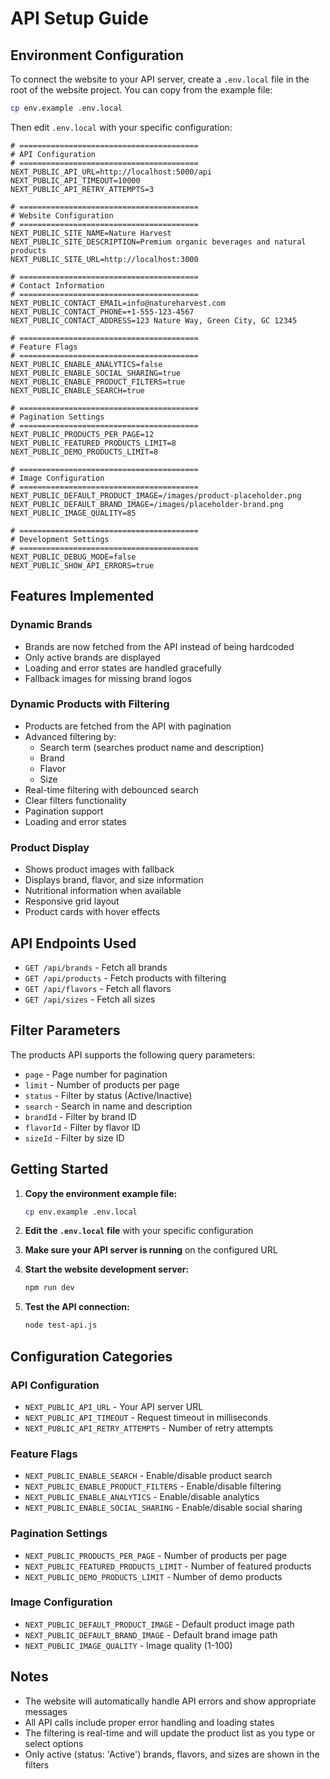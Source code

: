 # API Setup Guide

## Environment Configuration

To connect the website to your API server, create a `.env.local` file in the root of the website project. You can copy from the example file:

```bash
cp env.example .env.local
```

Then edit `.env.local` with your specific configuration:

```env
# ========================================
# API Configuration
# ========================================
NEXT_PUBLIC_API_URL=http://localhost:5000/api
NEXT_PUBLIC_API_TIMEOUT=10000
NEXT_PUBLIC_API_RETRY_ATTEMPTS=3

# ========================================
# Website Configuration
# ========================================
NEXT_PUBLIC_SITE_NAME=Nature Harvest
NEXT_PUBLIC_SITE_DESCRIPTION=Premium organic beverages and natural products
NEXT_PUBLIC_SITE_URL=http://localhost:3000

# ========================================
# Contact Information
# ========================================
NEXT_PUBLIC_CONTACT_EMAIL=info@natureharvest.com
NEXT_PUBLIC_CONTACT_PHONE=+1-555-123-4567
NEXT_PUBLIC_CONTACT_ADDRESS=123 Nature Way, Green City, GC 12345

# ========================================
# Feature Flags
# ========================================
NEXT_PUBLIC_ENABLE_ANALYTICS=false
NEXT_PUBLIC_ENABLE_SOCIAL_SHARING=true
NEXT_PUBLIC_ENABLE_PRODUCT_FILTERS=true
NEXT_PUBLIC_ENABLE_SEARCH=true

# ========================================
# Pagination Settings
# ========================================
NEXT_PUBLIC_PRODUCTS_PER_PAGE=12
NEXT_PUBLIC_FEATURED_PRODUCTS_LIMIT=8
NEXT_PUBLIC_DEMO_PRODUCTS_LIMIT=8

# ========================================
# Image Configuration
# ========================================
NEXT_PUBLIC_DEFAULT_PRODUCT_IMAGE=/images/product-placeholder.png
NEXT_PUBLIC_DEFAULT_BRAND_IMAGE=/images/placeholder-brand.png
NEXT_PUBLIC_IMAGE_QUALITY=85

# ========================================
# Development Settings
# ========================================
NEXT_PUBLIC_DEBUG_MODE=false
NEXT_PUBLIC_SHOW_API_ERRORS=true
```

## Features Implemented

### Dynamic Brands
- Brands are now fetched from the API instead of being hardcoded
- Only active brands are displayed
- Loading and error states are handled gracefully
- Fallback images for missing brand logos

### Dynamic Products with Filtering
- Products are fetched from the API with pagination
- Advanced filtering by:
  - Search term (searches product name and description)
  - Brand
  - Flavor
  - Size
- Real-time filtering with debounced search
- Clear filters functionality
- Pagination support
- Loading and error states

### Product Display
- Shows product images with fallback
- Displays brand, flavor, and size information
- Nutritional information when available
- Responsive grid layout
- Product cards with hover effects

## API Endpoints Used

- `GET /api/brands` - Fetch all brands
- `GET /api/products` - Fetch products with filtering
- `GET /api/flavors` - Fetch all flavors
- `GET /api/sizes` - Fetch all sizes

## Filter Parameters

The products API supports the following query parameters:
- `page` - Page number for pagination
- `limit` - Number of products per page
- `status` - Filter by status (Active/Inactive)
- `search` - Search in name and description
- `brandId` - Filter by brand ID
- `flavorId` - Filter by flavor ID
- `sizeId` - Filter by size ID

## Getting Started

1. **Copy the environment example file:**
   ```bash
   cp env.example .env.local
   ```

2. **Edit the `.env.local` file** with your specific configuration

3. **Make sure your API server is running** on the configured URL

4. **Start the website development server:**
   ```bash
   npm run dev
   ```

5. **Test the API connection:**
   ```bash
   node test-api.js
   ```

## Configuration Categories

### API Configuration
- `NEXT_PUBLIC_API_URL` - Your API server URL
- `NEXT_PUBLIC_API_TIMEOUT` - Request timeout in milliseconds
- `NEXT_PUBLIC_API_RETRY_ATTEMPTS` - Number of retry attempts

### Feature Flags
- `NEXT_PUBLIC_ENABLE_SEARCH` - Enable/disable product search
- `NEXT_PUBLIC_ENABLE_PRODUCT_FILTERS` - Enable/disable filtering
- `NEXT_PUBLIC_ENABLE_ANALYTICS` - Enable/disable analytics
- `NEXT_PUBLIC_ENABLE_SOCIAL_SHARING` - Enable/disable social sharing

### Pagination Settings
- `NEXT_PUBLIC_PRODUCTS_PER_PAGE` - Number of products per page
- `NEXT_PUBLIC_FEATURED_PRODUCTS_LIMIT` - Number of featured products
- `NEXT_PUBLIC_DEMO_PRODUCTS_LIMIT` - Number of demo products

### Image Configuration
- `NEXT_PUBLIC_DEFAULT_PRODUCT_IMAGE` - Default product image path
- `NEXT_PUBLIC_DEFAULT_BRAND_IMAGE` - Default brand image path
- `NEXT_PUBLIC_IMAGE_QUALITY` - Image quality (1-100)

## Notes

- The website will automatically handle API errors and show appropriate messages
- All API calls include proper error handling and loading states
- The filtering is real-time and will update the product list as you type or select options
- Only active (status: 'Active') brands, flavors, and sizes are shown in the filters 